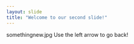 ```yaml
---
layout: slide
title: "Welcome to our second slide!"
---
```

somethingnew.jpg
Use the left arrow to go back!
